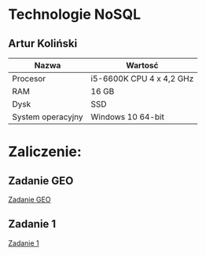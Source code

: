 # Technologie NoSQL

## Artur Koliński

| Nazwa | Wartosć    |
|-----------------------|------------|
| Procesor | i5-6600K CPU 4 x 4,2 GHz |
| RAM | 16 GB |
| Dysk | SSD |
| System operacyjny | Windows 10 64-bit |

# Zaliczenie:

## Zadanie GEO
[Zadanie GEO](https://artkolinski.github.io/NoSQL/geo) 

## Zadanie 1
[Zadanie 1](https://artkolinski.github.io/NoSQL/zad1) 

